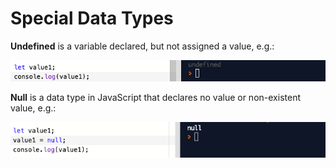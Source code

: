 # Special Data Types

**Undefined** is a variable declared, but not assigned a value, e.g.:

![](/assets/undefined.png)

**Null** is a data type in JavaScript that declares no value or non-existent value, e.g.:

![](/assets/null.png)

